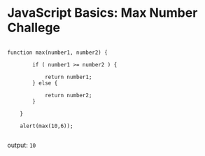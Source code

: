 # JavaScript Basics: Max Number Challege

```

function max(number1, number2) {
	 
		if ( number1 >= number2 ) {
			
			return number1;
		} else {
			
			return number2;
		}

	}

	alert(max(10,6));
	
```
	
	
output: `10`


